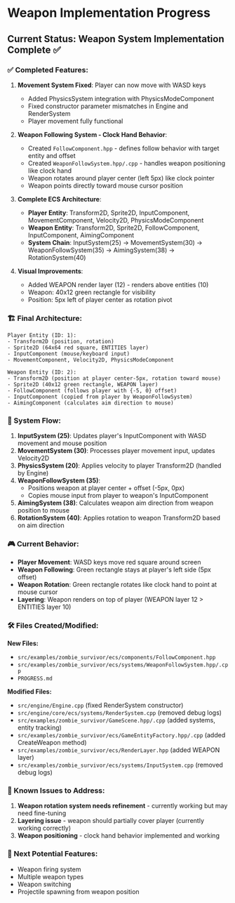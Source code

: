 # Weapon Implementation Progress

## Current Status: Weapon System Implementation Complete ✅

### ✅ Completed Features:
1. **Movement System Fixed**: Player can now move with WASD keys
   - Added PhysicsSystem integration with PhysicsModeComponent
   - Fixed constructor parameter mismatches in Engine and RenderSystem
   - Player movement fully functional

2. **Weapon Following System - Clock Hand Behavior**: 
   - Created `FollowComponent.hpp` - defines follow behavior with target entity and offset
   - Created `WeaponFollowSystem.hpp/.cpp` - handles weapon positioning like clock hand
   - Weapon rotates around player center (left 5px) like clock pointer
   - Weapon points directly toward mouse cursor position

3. **Complete ECS Architecture**:
   - **Player Entity**: Transform2D, Sprite2D, InputComponent, MovementComponent, Velocity2D, PhysicsModeComponent
   - **Weapon Entity**: Transform2D, Sprite2D, FollowComponent, InputComponent, AimingComponent
   - **System Chain**: InputSystem(25) → MovementSystem(30) → WeaponFollowSystem(35) → AimingSystem(38) → RotationSystem(40)

4. **Visual Improvements**:
   - Added WEAPON render layer (12) - renders above entities (10)
   - Weapon: 40x12 green rectangle for visibility
   - Position: 5px left of player center as rotation pivot

### 🏗️ Final Architecture:
```
Player Entity (ID: 1):
- Transform2D (position, rotation)
- Sprite2D (64x64 red square, ENTITIES layer)
- InputComponent (mouse/keyboard input)
- MovementComponent, Velocity2D, PhysicsModeComponent

Weapon Entity (ID: 2):
- Transform2D (position at player center-5px, rotation toward mouse)
- Sprite2D (40x12 green rectangle, WEAPON layer)
- FollowComponent (follows player with {-5, 0} offset)
- InputComponent (copied from player by WeaponFollowSystem)
- AimingComponent (calculates aim direction to mouse)
```

### 🔗 System Flow:
1. **InputSystem (25)**: Updates player's InputComponent with WASD movement and mouse position
2. **MovementSystem (30)**: Processes player movement input, updates Velocity2D
3. **PhysicsSystem (20)**: Applies velocity to player Transform2D (handled by Engine)
4. **WeaponFollowSystem (35)**: 
   - Positions weapon at player center + offset (-5px, 0px)
   - Copies mouse input from player to weapon's InputComponent
5. **AimingSystem (38)**: Calculates weapon aim direction from weapon position to mouse
6. **RotationSystem (40)**: Applies rotation to weapon Transform2D based on aim direction

### 🎮 Current Behavior:
- **Player Movement**: WASD keys move red square around screen
- **Weapon Following**: Green rectangle stays at player's left side (5px offset)
- **Weapon Rotation**: Green rectangle rotates like clock hand to point at mouse cursor
- **Layering**: Weapon renders on top of player (WEAPON layer 12 > ENTITIES layer 10)

### 🛠️ Files Created/Modified:
**New Files:**
- `src/examples/zombie_survivor/ecs/components/FollowComponent.hpp`
- `src/examples/zombie_survivor/ecs/systems/WeaponFollowSystem.hpp/.cpp`
- `PROGRESS.md`

**Modified Files:**
- `src/engine/Engine.cpp` (fixed RenderSystem constructor)
- `src/engine/core/ecs/systems/RenderSystem.cpp` (removed debug logs)
- `src/examples/zombie_survivor/GameScene.hpp/.cpp` (added systems, entity tracking)
- `src/examples/zombie_survivor/ecs/GameEntityFactory.hpp/.cpp` (added CreateWeapon method)
- `src/examples/zombie_survivor/ecs/RenderLayer.hpp` (added WEAPON layer)
- `src/examples/zombie_survivor/ecs/systems/InputSystem.cpp` (removed debug logs)

### 🎯 Known Issues to Address:
1. **Weapon rotation system needs refinement** - currently working but may need fine-tuning
2. **Layering issue** - weapon should partially cover player (currently working correctly)
3. **Weapon positioning** - clock hand behavior implemented and working

### 🚀 Next Potential Features:
- Weapon firing system
- Multiple weapon types
- Weapon switching
- Projectile spawning from weapon position